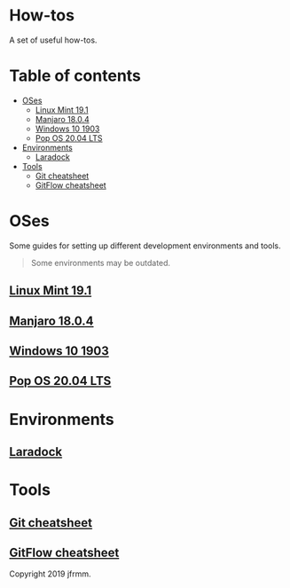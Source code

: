 # How-tos

A set of useful how-tos.

# Table of contents

- [OSes](#oses)
  - [Linux Mint 19.1](#linux-mint-19.1)
  - [Manjaro 18.0.4](#manjaro-18.0.4)
  - [Windows 10 1903](#windows-10-1903)
  - [Pop OS 20.04 LTS](#pop-os-20.04-lts)
- [Environments](#environments)
  - [Laradock](#laradock)
- [Tools](#tools)
  - [Git cheatsheet](#git-cheatsheet)
  - [GitFlow cheatsheet](#gitflow-cheatsheet)

# OSes

Some guides for setting up different development environments and tools.

> Some environments may be outdated.

## [Linux Mint 19.1](./LINUX-MINT-19.1.md)

## [Manjaro 18.0.4](./MANJARO-18.0.4.md)

## [Windows 10 1903](./WINDOWS-10-1903.md)

## [Pop OS 20.04 LTS](./POP-OS-20.04.md)

# Environments

## [Laradock](./LARADOCK.md)

# Tools

## [Git cheatsheet](./GIT-CHEATSHEET.md)

## [GitFlow cheatsheet](./GITFLOW-CHEATSHEET.md)

Copyright 2019 jfrmm.
